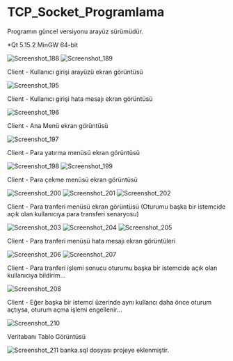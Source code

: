 # TCP_Socket_Programlama
Programın güncel versiyonu arayüz sürümüdür.

*Qt 5.15.2 MinGW 64-bit

![Screenshot_188](https://user-images.githubusercontent.com/88648358/134529596-32993d34-8eed-4d85-a1eb-90ccd522392a.jpg)
![Screenshot_189](https://user-images.githubusercontent.com/88648358/134529678-d68b24f3-27e5-4498-92d9-2cb6316aeb34.jpg)

Client - Kullanıcı girişi arayüzü ekran görüntüsü

![Screenshot_195](https://user-images.githubusercontent.com/88648358/134529745-73a872df-e9f1-4cf7-80b8-70257faf4131.jpg)

Client - Kullanıcı girişi hata mesajı ekran görüntüsü

![Screenshot_196](https://user-images.githubusercontent.com/88648358/134529898-fdf236e6-af5f-4c5a-b452-298733ed41e9.jpg)

Client - Ana Menü ekran görüntüsü

![Screenshot_197](https://user-images.githubusercontent.com/88648358/134530195-556b341e-be26-4068-92a0-8a993f777d17.jpg)

Client - Para yatırma menüsü ekran görüntüsü

![Screenshot_198](https://user-images.githubusercontent.com/88648358/134530215-586cf541-aa4d-4039-88c7-e7837f66edd8.jpg)
![Screenshot_199](https://user-images.githubusercontent.com/88648358/134530310-88d4a8f0-8fb3-48f8-a82d-13903bb10cd2.jpg)

Client - Para çekme menüsü ekran görüntüsü

![Screenshot_200](https://user-images.githubusercontent.com/88648358/134530345-1ed8fed4-dfd3-4696-8dfc-baa4a5fdfc46.jpg)
![Screenshot_201](https://user-images.githubusercontent.com/88648358/134530439-af7062fa-5586-4cc8-812b-1e93727c9dc0.jpg) ![Screenshot_202](https://user-images.githubusercontent.com/88648358/134530462-143bde0f-fcd5-4697-8484-dc7dbf3ec540.jpg)

Client - Para tranferi menüsü ekran görüntüsü (Oturumu başka bir istemcide açık olan kullanıcıya para transferi senaryosu)

![Screenshot_203](https://user-images.githubusercontent.com/88648358/134530814-f9e8a9e9-335f-4d40-a6a7-a4fe9dd8254c.jpg)
![Screenshot_204](https://user-images.githubusercontent.com/88648358/134530842-c681dab5-3fbc-4d62-b80d-61c5bab243f9.jpg)
![Screenshot_205](https://user-images.githubusercontent.com/88648358/134530872-46c3213e-208c-4521-9d61-14d4c5df5564.jpg)

Client - Para tranferi menüsü hata mesajı ekran görüntüleri

![Screenshot_206](https://user-images.githubusercontent.com/88648358/134530894-5fb86dac-cd16-45a3-b332-4635a382ffea.jpg)
![Screenshot_207](https://user-images.githubusercontent.com/88648358/134530999-ebb8506d-a70b-4e77-9eb7-53d0f71ddfe7.jpg)

Client - Para tranferi işlemi sonucu oturumu başka bir istemcide açık olan kullanıcıya bildirim...

![Screenshot_208](https://user-images.githubusercontent.com/88648358/134531062-f16d5ee9-7545-4d5c-92ba-e5aef67c2ed8.jpg)

Client - Eğer başka bir istemci üzerinde aynı kullancı daha önce oturum açtıysa, oturum açma işlemi engellenir...

![Screenshot_210](https://user-images.githubusercontent.com/88648358/134531412-c170c210-2992-4401-bdb0-7ff8a0469a0c.jpg)

Veritabanı Tablo Görüntüsü

![Screenshot_211](https://user-images.githubusercontent.com/88648358/134532144-57b19838-9e23-490a-8a6f-accd4fe727a0.jpg)
banka.sql dosyası projeye eklenmiştir. 









